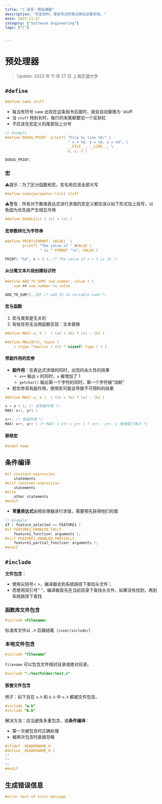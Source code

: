```yaml
---
title: "C 语言：预处理器"
description: "历史资料，曾经写过的笔记放在这里存档。"
date: 2023-11-27
category: ["Software Engineering"]
tags: ["C"]


---
```


# 预处理器

> Update: 2023 年 11 月 27 日 上海交通大学

## `#define`

```c
#define name stuff
```

- 每当有符号 `name` 出现在这条指令后面时，就会自动替换为 `stuff
- 当 `stuff` 特别长时，每行的末尾都要加一个反斜杠
- 不应该在宏定义的尾部加上分号

```c
// Example
#define DEBUG_PRINT  printf( "File %s line %d:" \
							 " x = %d, y = %d, z = %d", \
							 __FILE__, __LINE__, \
							 x, y, z )

DEBUG_PRINT;
```

### 宏

⚠️提示：为了区分函数和宏，宏名称应该全部大写 

```c
#define name(parameter-list) stuff
```

⚠️警告：所有对于数值表达式进行求值的宏定义都应该以如下形式加上括号，以免因为优先级产生相互作用

```c
#define DOUBLE(x) ( (x) + (x) )
```

#### 宏参数转化为字符串

```c
#define PRINT(FORMAT, VALUE)  \
		printf( "The value of " #VALUE \
			    " is " FORMAT "\n", VALUE )

PRINT( "%d", x + 3 ); /* The value of x + 3 is 25 */
```

#### 从分离文本片段创建标识符

```c
#define ADD_TO_SUM( sum_number, value ) \
	sum ## sum_number += value

ADD_TO_SUM(5, 25) /* add 25 to variable sum5 */
```

#### 宏与函数

1. 宏与类型是无关的
2. 有些任务无法用函数实现：文本替换

```c
#define MAX( a, b )  ( (a) > (b) ? (a) : (b) ) 

#define MALLOC(n, type) \
	( (type *)malloc ( (n) * sizeof( type ) ) )
```

#### 带副作用的宏参

- **副作用**：在表达式求值的同时，出现的永久性的效果
    - `x++` 输出 `x` 的同时，`x` 被增加了 1
    - `getchar()` 输出第一个字符的同时，第一个字符被“消耗”
- 若宏参具有副作用，使用宏可能会导致不可预料的结果

```c
#define MAX( a, b )  ( (a) > (b) ? (a) : (b) ) 

x = x + 1; /* 没有副作用 */
MAX( x+1, y+1 )

x++; /* 有副作用 */
MAX( x++, y++ ) /* MAX( ( x++ > y++ ) ? x++ : y++, x 被增值了两次 */
```

#### 移除宏

```c
#undef name
```


## 条件编译

```c
#if constant-expression
	statements 
#elif constant-expression
	statements
#else 
	other statements
#endif
```

- **常量表达式**由预处理器进行求值，需要预先获得他们的值

```c
// Example
if ( feature_selected == FEATURE1 )
#if FEATURE1_ENABLED_FULLY
	feature1_function( arguments );
#elif FEATURE1_ENABLED_PARTIALLY
	feature1_partial_function( arguments );
#endif
```

## `#include`

**文件包含**：

- 使用尖括号< >，编译器会到系统路径下查找头文件；
- 而使用双引号" "，编译器首先在当前目录下查找头文件，如果没有找到，再到系统路径下查找

### 函数库文件包含

```c
#include <filename>
```

标准库文件以 `.h` 后缀结尾（`/user/include/`）

### 本地文件包含

```c
#include "filename"
```

`filename` 可以包含文件相对目录或绝对目录。

```c
#include "./testfolder/test.c"
```

#### 嵌套文件包含

例子：如下且在 `a.h` 和 `b.h` 中 `x.h` 都被文件包含。

```c
#include "a.h"
#include "b.h"
```

解决方法：应当避免多重包含，或**条件编译**：

- 第一次被包含时正确处理
- 被再次包含时直接忽略

```c
#ifndef _HEADERNAME_H
#define _HEADERNAME_H 1
/*
**
*/
#endif
```

## 生成错误信息

```c
#error text of error message
```

